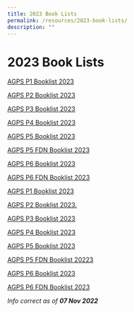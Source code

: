 ```yaml
---
title: 2023 Book Lists
permalink: /resources/2023-book-lists/
description: ""
---
```

2023 Book Lists
===============

<a href="/files/Booklist/2023/AGPS%20P1%20Booklist%202023.pdf" target=_blank>AGPS P1 Booklist 2023</a>

<a href="/files/Booklist/2023/AGPS%20P2%20Booklist%202023.pdf" target=_blank>AGPS P2 Booklist 2023</a>

<a href="/files/Booklist/2023/AGPS%20P3%20Booklist%202023.pdf" target=_blank>AGPS P3 Booklist 2023</a>

<a href="/files/Booklist/2023/AGPS%20P4%20Booklist%202023.pdf" target=_blank>AGPS P4 Booklist 2023</a>

<a href="/files/Booklist/2023/AGPS%20P5%20Booklist%202023.pdf" target=_blank>AGPS P5 Booklist 2023</a>

<a href="/files/Booklist/2023/AGPS%20P5%20FDN%20Booklist%202023.pdf" target=_blank>AGPS P5 FDN Booklist 2023</a>

<a href="/files/Booklist/2023/AGPS%20P6%20Booklist%202023.pdf" target=_blank>AGPS P6 Booklist 2023</a>

<a href="/files/Booklist/2023/AGPS%20P1%20FDN%20Booklist%202023.pdf" target=_blank>AGPS P6 FDN Booklist 2023</a>

[AGPS P1 Booklist 2023](/files/Booklist/2023/AGPS%20P1%20Booklist%202023.pdf)

[AGPS P2 Booklist 2023.](/files/Booklist/2023/AGPS%20P2%20Booklist%202023.pdf)  

[AGPS P3 Booklist 2023](/files/Booklist/2023/AGPS%20P3%20Booklist%202023.pdf)  

[AGPS P4 Booklist 2023](/files/Booklist/2023/AGPS%20P4%20Booklist%202023.pdf)

[AGPS P5 Booklist 2023](/files/Booklist/2023/AGPS%20P5%20Booklist%202023.pdf) 

[AGPS P5 FDN Booklist 20223](/files/Booklist/2023/AGPS%20P5%20FDN%20Booklist%202023.pdf)

[AGPS P6 Booklist 2023](/files/Booklist/2023/AGPS%20P6%20Booklist%202023.pdf)

[AGPS P6 FDN Booklist 2023](/files/Booklist/2023/AGPS%20P6%20FDN%20Booklist%202023.pdf)
  

  

  

_Info correct as of **07 Nov 2022**_